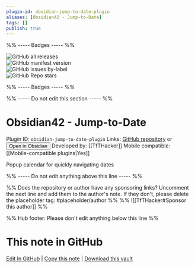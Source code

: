 ```yaml
---
plugin-id: obsidian-jump-to-date-plugin
aliases: [Obsidian42 - Jump-to-Date]
tags: []
publish: true
---
```


%% ----- Badges ----- %%

![GitHub all releases](https://img.shields.io/github/downloads/TfTHacker/obsidian42-jump-to-date/total?color=573E7A&logo=github&style=for-the-badge)  
![GitHub manifest version](https://img.shields.io/github/manifest-json/v/TfTHacker/obsidian42-jump-to-date?color=573E7A&logo=github&style=for-the-badge)  
![GitHub issues by-label](https://img.shields.io/github/issues/TfTHacker/obsidian42-jump-to-date/help%20wanted?color=573E7A&logo=github&style=for-the-badge)  
![GitHub Repo stars](https://img.shields.io/github/stars/TfTHacker/obsidian42-jump-to-date?color=573E7A&logo=github&style=for-the-badge)

%% ----- Badges ----- %%

%% ----- Do not edit this section ----- %%

# Obsidian42 - Jump-to-Date

Plugin ID: `obsidian-jump-to-date-plugin`
Links: [GitHub repository](https://github.com/TfTHacker/obsidian42-jump-to-date) or [<button id=HH>Open in Obsidian</button>](obsidian://show-plugin?id=obsidian-jump-to-date-plugin)
Developed by: [[TfTHacker]]
Mobile compatible: [[Mobile-compatible plugins|Yes]]

Popup calendar for quickly navigating dates

%% ----- Do not edit anything above this line ----- %%

%% Does the repository or author have any sponsoring links? Uncomment the next line and add them to the author's note. If they don't, please delete the placeholder tag: #placeholder/author %%
%% ![[TfTHacker#Sponsor this author]] %%

%% Hub footer: Please don't edit anything below this line %%

# This note in GitHub

<span class="git-footer">[Edit In GitHub](https://github.dev/obsidian-community/obsidian-hub/blob/main/02%20-%20Community%20Expansions/02.05%20All%20Community%20Expansions/Plugins/obsidian-jump-to-date-plugin.md "git-hub-edit-note") | [Copy this note](https://raw.githubusercontent.com/obsidian-community/obsidian-hub/main/02%20-%20Community%20Expansions/02.05%20All%20Community%20Expansions/Plugins/obsidian-jump-to-date-plugin.md "git-hub-copy-note") | [Download this vault](https://github.com/obsidian-community/obsidian-hub/archive/refs/heads/main.zip "git-hub-download-vault") </span>
